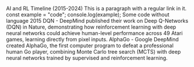 AI and RL Timeline (2015-2024)
This is a paragraph with a regular link in it.
const example = "code";
console.log(example);
Some code without language
2015
DQN - DeepMind published their work on Deep Q-Networks (DQN) in Nature, demonstrating how reinforcement learning with deep neural networks could achieve human-level performance across 49 Atari games, learning directly from pixel inputs.
AlphaGo - Google DeepMind created AlphaGo, the first computer program to defeat a professional human Go player, combining Monte Carlo tree search (MCTS) with deep neural networks trained by supervised and reinforcement learning.